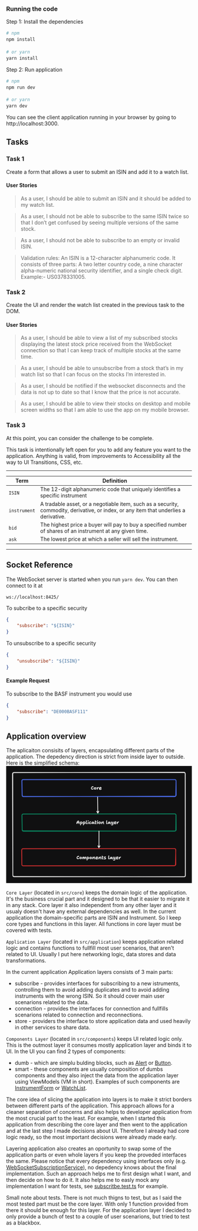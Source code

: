 ### Running the code

Step 1: Install the dependencies

```bash
# npm
npm install

# or yarn
yarn install
```

Step 2: Run application

```bash
# npm
npm run dev

# or yarn
yarn dev
```

You can see the client application running in your browser by going to http://localhost:3000.


## Tasks

### Task 1

Create a form that allows a user to submit an ISIN and add it to a watch list.

#### User Stories

> As a user, I should be able to submit an ISIN and it should be added to my watch list.

> As a user, I should not be able to subscribe to the same ISIN twice so that I don’t get confused by seeing multiple versions of the same stock.

> As a user, I should not be able to subscribe to an empty or invalid ISIN.

> Validation rules: An ISIN is a 12-character alphanumeric code. It consists of three parts: A two letter country code, a nine character alpha-numeric national security identifier, and a single check digit.
> Example:- US0378331005.

### Task 2

Create the UI and render the watch list created in the previous task to the DOM.

#### User Stories

> As a user, I should be able to view a list of my subscribed stocks displaying the latest stock price received from the WebSocket connection so that I can keep track of multiple stocks at the same time.

> As a user, I should be able to unsubscribe from a stock that’s in my watch list so that I can focus on the stocks I’m interested in.

> As a user, I should be notified if the websocket disconnects and the data is not up to date so that I know that the price is not accurate.

> As a user, I should be able to view their stocks on desktop and mobile screen widths so that I am able to use the app on my mobile browser.

### Task 3

At this point, you can consider the challenge to be complete.

This task is intentionally left open for you to add any feature you want to the application. Anything is valid, from improvements to Accessibility all the way to UI Transitions, CSS, etc.

---
| Term | Definition |
| ------------ | ------------------------------------------------------------------------------------------------------------------------------------- |
| `ISIN` | The 12-digit alphanumeric code that uniquely identifies a specific instrument |
| `instrument` | A tradable asset, or a negotiable item, such as a security, commodity, derivative, or index, or any item that underlies a derivative. |
| `bid` | The highest price a buyer will pay to buy a specified number of shares of an instrument at any given time. |
| `ask` | The lowest price at which a seller will sell the instrument. |
---

## Socket Reference

The WebSocket server is started when you run `yarn dev`. You can then connect to it at

```URL
ws://localhost:8425/
```

To subcribe to a specific security

```JSON
{
    "subscribe": "${ISIN}"
}
```

To unsubscribe to a specific security

```JSON
{
    "unsubscribe": "${ISIN}"
}
```

#### Example Request

To subscribe to the BASF instrument you would use

```JSON
{
    "subscribe": "DE000BASF111"
}
```


## Application overview


The aplicaiton consisits of layers, encapsulating different parts of the application. The depedency direction is strict from inside layer to outside. Here is the simplified schema:
![application's schema](./docs/app-schema.png)

`Core Layer` (located in `src/core`) keeps the domain logic of the application. It's the business crucial part and it designed to be that it easier to migrate it in any stack. Core layer it also independent from any other layer and it usualy doesn't have any external dependencies as well.
In the current application the domain-specific parts are ISIN and Instrument. So I keep core types and functions in this layer. All functions in core layer must be covered with tests.

`Application Layer` (located in `src/application`) keeps application related logic and contains functions to fullfill most user scenarios, that aren't related to UI. Usually I put here networking logic, data stores and data transformations.

In the current application Application layers consists of 3 main parts:
- subscribe - provides interfaces for subscribing to a new istruments, controlling them to avoid adding duplicates and to avoid adding instruments with the wrong ISIN. So it should cover main user scenarions related to the data.
- connection - provides the interfaces for connection and fullfills scenarions related to connection and reconnections.
- store - providers the interface to store application data and used heavily in other services to share data.

`Components Layer` (located in `src/components`) keeps UI related logic only. This is the outmost layer it consumes mostly application layer and binds it to UI.
In the UI you can find 2 types of components:
- dumb - which are simplu bulding blocks, such as [Alert](./src/components/Alert/) or [Button](./src/components/Button/).
- smart - these components are usually composition of dumbs components and they also inject the data from the application layer using ViewModels (VM in short). Examples of such components are [InstrumentForm](./src/components/InstrumentForm/) or [WatchList](./src/components/WatchList/).

The core idea of slicing the application into layers is to make it strict borders between different parts of the application. This approach allows for a cleaner separation of concerns and also helps to developer application from the most crucial part to the least. For example, when I started this application from describing the core layer and then went to the application and at the last step I made decisions about UI. Therefore I already had core logic ready, so the most important decisions were already made early.

Layering application also creates an oportunity to swap some of the application parts or even whole layers if you keep the proveded interfaces the same. Please notice that every dependency using interfaces only (e.g. [WebSocketSubscriptionService](./src/application/subscribe.ts)), no depedency knows about the final implementation. Such an approach helps me to first design what I want, and then decide on how to do it. It also helps me to easly mock any implementation I want for tests, see [subscritbe.test.ts](./src/application/subscritbe.test.ts) for example.

Small note about tests. There is not much thigns to test, but as I said the most tested part must be the core layer. With only 1 function provided from there it should be enough for this layer. For the application layer I decided to only provide a bunch of test to a couple of user scenarions, but tried to test as a blackbox.
